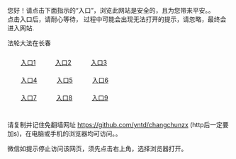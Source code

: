您好！请点击下面指示的“入口”，浏览此网站是安全的，且为您带来平安。。 <br/>
点击入口后，请耐心等待， 过程中可能会出现无法打开的提示，请忽略，最终会进入网站. </br>

法轮大法在长春<br/>
<div style="padding:10px"><a style="margin:20px" target="_blank" href="https://dmqjel1f6xeeq.cloudfront.net/2Qpsp?qorvocuq" id="ccLink1" rel="nofollow">入口1</a> <a target="_blank" style="margin:20px" href="https://d3f5mo658lreo7.cloudfront.net/2Qpsp?cbmhcupi" id="ccLink2" rel="nofollow">入口2</a> <a style="margin:20px" target="_blank" href="https://d39n4e8ki72xs9.cloudfront.net/2Qpsp?dsysa" id="ccLink3" rel="nofollow">入口3</a></div>

<div style="padding:10px" ><a style="margin:20px" target="_blank" href="https://dmqjel1f6xeeq.cloudfront.net/2Qpsp?qorvocuq" id="ccLink4" rel="nofollow">入口4</a> <a style="margin:20px" href="https://d3f5mo658lreo7.cloudfront.net/2Qpsp?cbmhcupi" target="_blank" id="ccLink5" rel="nofollow">入口5</a> <a style="margin:20px" href="https://d39n4e8ki72xs9.cloudfront.net/2Qpsp?dsysa" target="_blank" id="ccLink6" rel="nofollow">入口6</a></div>

<div style="padding:10px"><a style="margin:20px" target="_blank" href="https://dmqjel1f6xeeq.cloudfront.net/2Qpsp?qorvocuq" id="ccLink7" rel="nofollow">入口7</a> <a style="margin:20px" href="https://d3f5mo658lreo7.cloudfront.net/2Qpsp?cbmhcupi" target="_blank" id="ccLink8" rel="nofollow">入口8</a> <a style="margin:20px" target="_blank" href="https://d39n4e8ki72xs9.cloudfront.net/2Qpsp?dsysa" id="ccLink9" rel="nofollow">入口9</a></div>

<br/>



请复制并记住免翻墙网址 https://github.com/yntd/changchunzx (http后一定要加s)，在电脑或手机的浏览器均可访问。。<br/>

微信如提示停止访问该网页，须先点击右上角，选择浏览器打开。
